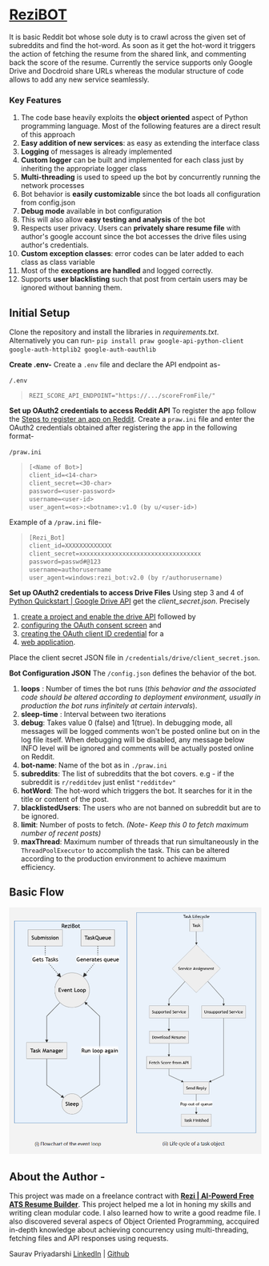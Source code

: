 
# [ReziBOT](https://github.com/psaurav1290/rezi-bot)

It is basic Reddit bot whose sole duty is to crawl across the given set of subreddits and find the hot-word. As soon as it get the hot-word it triggers the action of fetching the resume from the shared link, and commenting back the score of the resume. Currently the service supports only Google Drive and Docdroid share URLs whereas the modular structure of code allows to add any new service seamlessly.

### Key Features
 1. The code base heavily exploits the **object oriented** aspect of Python programming language. Most of the following features are a direct result of this approach
 2. **Easy addition of new services**: as easy as extending the interface class
 3. **Logging** of messages is already implemented
 4. **Custom logger** can be built and implemented for each class just by inheriting the appropriate logger class
 5. **Multi-threading** is used to speed up the bot by concurrently running the network processes
 6. Bot behavior is **easily customizable** since the bot loads all configuration from config.json
 7. **Debug mode** available in bot configuration
 8. This will also allow **easy testing and analysis** of the bot
 9. Respects user privacy. Users can **privately share resume file** with author's google account since the bot accesses the drive files using author's credentials.
 10. **Custom exception classes**: error codes can be later added to each class as class variable
 11. Most of the **exceptions are handled** and logged correctly.
 12. Supports **user blacklisting** such that post from certain users may be ignored without banning them.

## Initial Setup

Clone the repository and install the libraries in *requirements.txt*. Alternatively you can run-
`pip install praw google-api-python-client google-auth-httplib2 google-auth-oauthlib`

**Create .env-**
Create a `.env` file and declare the API endpoint as-

`/.env`
>```
>REZI_SCORE_API_ENDPOINT="https://.../scoreFromFile/"
>```

**Set up OAuth2 credentials to access Reddit API**
To register the app follow the [Steps to register an app on Reddit](https://praw.readthedocs.io/en/latest/tutorials/reply_bot.html#step-1-getting-started). Create a `praw.ini` file and enter the OAuth2 credentials obtained after registering the app in the following format-

`/praw.ini`

>```
>[<Name of Bot>]
>client_id=<14-char>
>client_secret=<30-char>
>password=<user-password>
>username=<user-id>
>user_agent=<os>:<botname>:v1.0 (by u/<user-id>)
>```

Example of a  `/praw.ini` file-
>```
>[Rezi_Bot]
>client_id=XXXXXXXXXXXXX
>client_secret=xxxxxxxxxxxxxxxxxxxxxxxxxxxxxxxxxx
>password=passwd#@123
>username=authorusername
>user_agent=windows:rezi_bot:v2.0 (by r/authorusername)
>```


**Set up OAuth2 credentials to access Drive Files**
Using step 3 and 4 of [Python Quickstart | Google Drive API](https://developers.google.com/drive/api/v3/quickstart/python#prerequisites) get the *client_secret.json*. Precisely
1. [create a project and enable the drive API](https://developers.google.com/workspace/guides/create-project) followed by
2. [configuring the OAuth consent screen](https://developers.google.com/workspace/guides/create-credentials#configure_the_oauth_consent_screen) and
3. [creating the OAuth client ID credential](https://developers.google.com/workspace/guides/create-credentials#create_a_oauth_client_id_credential) for a 
4. [web application](https://developers.google.com/workspace/guides/create-credentials#web).

Place the client secret JSON file in `/credentials/drive/client_secret.json`.

**Bot Configuration JSON**
The `/config.json` defines the behavior of the bot.
1. **loops** : Number of times the bot runs (*this behavior and the associated code should be altered according to deployment environment, usually in production the bot runs infinitely at certain intervals*).
2. **sleep-time** : Interval between two iterations
3. **debug**: Takes value 0 (false) and 1(true). In debugging mode, all messages will be logged comments won't be posted online but on in the log file itself. When debugging will be disabled, any message below INFO level will be ignored and comments will be actually posted online on Reddit.
4. **bot-name**: Name of the bot as in `./praw.ini`
5. **subreddits**: The list of subreddits that the bot covers. e.g - if the subreddit is `r/redditdev` just enlist `"redditdev"`
6. **hotWord**: The hot-word which triggers the bot. It searches for it in the title or content of the post.
7. **blacklistedUsers**: The users who are not banned on subreddit but are to be ignored.
8. **limit**: Number of posts to fetch.
*(Note- Keep this 0 to fetch maximum number of recent posts)*
10. **maxThread**: Maximum number of threads that run simultaneously in the `ThreadPoolExecutor` to accomplish the task. This can be altered according to the production environment to achieve maximum efficiency.

## Basic Flow
![(i) Flowchart of the event loop (ii) Lifecycle of Task Object](https://raw.githubusercontent.com/psaurav1290/rezi-bot/master/media/flowchart-1.png)
## About the Author -
This project was made on a freelance contract with **[Rezi | AI-Powerd Free ATS Resume Builder](https://www.rezi.ai/)**. This project helped me a lot in honing my skills and writing clean modular code. I also learned how to write a good readme file. I also discovered several aspecs of Object Oriented Programming, accquired in-depth knowledge about achieving concurrency using multi-threading, fetching files and API responses using requests.

 Saurav Priyadarshi
 [LinkedIn](linkedin.com/in/sauravpriyadarshi90/) | [Github](github.com/psaurav1290/)